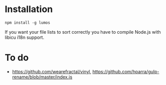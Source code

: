 # Installation

	npm install -g lumos

If you want your file lists to sort correctly you have to compile Node.js with libicu i18n support.

# To do

- <https://github.com/wearefractal/vinyl>, <https://github.com/hparra/gulp-rename/blob/master/index.js>